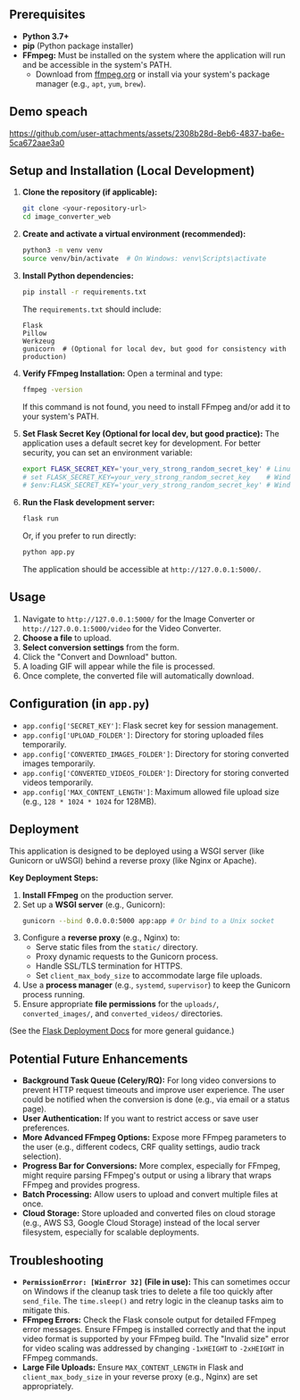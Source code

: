 
## Prerequisites

*   **Python 3.7+**
*   **pip** (Python package installer)
*   **FFmpeg:** Must be installed on the system where the application will run and be accessible in the system's PATH.
    *   Download from [ffmpeg.org](https://ffmpeg.org/download.html) or install via your system's package manager (e.g., `apt`, `yum`, `brew`).

## Demo speach



https://github.com/user-attachments/assets/2308b28d-8eb6-4837-ba6e-5ca672aae3a0



## Setup and Installation (Local Development)

1.  **Clone the repository (if applicable):**
    ```bash
    git clone <your-repository-url>
    cd image_converter_web
    ```

2.  **Create and activate a virtual environment (recommended):**
    ```bash
    python3 -m venv venv
    source venv/bin/activate  # On Windows: venv\Scripts\activate
    ```

3.  **Install Python dependencies:**
    ```bash
    pip install -r requirements.txt
    ```
    The `requirements.txt` should include:
    ```
    Flask
    Pillow
    Werkzeug
    gunicorn  # (Optional for local dev, but good for consistency with production)
    ```

4.  **Verify FFmpeg Installation:**
    Open a terminal and type:
    ```bash
    ffmpeg -version
    ```
    If this command is not found, you need to install FFmpeg and/or add it to your system's PATH.

5.  **Set Flask Secret Key (Optional for local dev, but good practice):**
    The application uses a default secret key for development. For better security, you can set an environment variable:
    ```bash
    export FLASK_SECRET_KEY='your_very_strong_random_secret_key' # Linux/macOS
    # set FLASK_SECRET_KEY=your_very_strong_random_secret_key    # Windows CMD
    # $env:FLASK_SECRET_KEY='your_very_strong_random_secret_key' # Windows PowerShell
    ```

6.  **Run the Flask development server:**
    ```bash
    flask run
    ```
    Or, if you prefer to run directly:
    ```bash
    python app.py
    ```
    The application should be accessible at `http://127.0.0.1:5000/`.

## Usage

1.  Navigate to `http://127.0.0.1:5000/` for the Image Converter or `http://127.0.0.1:5000/video` for the Video Converter.
2.  **Choose a file** to upload.
3.  **Select conversion settings** from the form.
4.  Click the "Convert and Download" button.
5.  A loading GIF will appear while the file is processed.
6.  Once complete, the converted file will automatically download.

## Configuration (in `app.py`)

*   `app.config['SECRET_KEY']`: Flask secret key for session management.
*   `app.config['UPLOAD_FOLDER']`: Directory for storing uploaded files temporarily.
*   `app.config['CONVERTED_IMAGES_FOLDER']`: Directory for storing converted images temporarily.
*   `app.config['CONVERTED_VIDEOS_FOLDER']`: Directory for storing converted videos temporarily.
*   `app.config['MAX_CONTENT_LENGTH']`: Maximum allowed file upload size (e.g., `128 * 1024 * 1024` for 128MB).

## Deployment

This application is designed to be deployed using a WSGI server (like Gunicorn or uWSGI) behind a reverse proxy (like Nginx or Apache).

**Key Deployment Steps:**

1.  **Install FFmpeg** on the production server.
2.  Set up a **WSGI server** (e.g., Gunicorn):
    ```bash
    gunicorn --bind 0.0.0.0:5000 app:app # Or bind to a Unix socket
    ```
3.  Configure a **reverse proxy** (e.g., Nginx) to:
    *   Serve static files from the `static/` directory.
    *   Proxy dynamic requests to the Gunicorn process.
    *   Handle SSL/TLS termination for HTTPS.
    *   Set `client_max_body_size` to accommodate large file uploads.
4.  Use a **process manager** (e.g., `systemd`, `supervisor`) to keep the Gunicorn process running.
5.  Ensure appropriate **file permissions** for the `uploads/`, `converted_images/`, and `converted_videos/` directories.

(See the [Flask Deployment Docs](https://flask.palletsprojects.com/en/latest/deploying/) for more general guidance.)

## Potential Future Enhancements

*   **Background Task Queue (Celery/RQ):** For long video conversions to prevent HTTP request timeouts and improve user experience. The user could be notified when the conversion is done (e.g., via email or a status page).
*   **User Authentication:** If you want to restrict access or save user preferences.
*   **More Advanced FFmpeg Options:** Expose more FFmpeg parameters to the user (e.g., different codecs, CRF quality settings, audio track selection).
*   **Progress Bar for Conversions:** More complex, especially for FFmpeg, might require parsing FFmpeg's output or using a library that wraps FFmpeg and provides progress.
*   **Batch Processing:** Allow users to upload and convert multiple files at once.
*   **Cloud Storage:** Store uploaded and converted files on cloud storage (e.g., AWS S3, Google Cloud Storage) instead of the local server filesystem, especially for scalable deployments.

## Troubleshooting

*   **`PermissionError: [WinError 32]` (File in use):** This can sometimes occur on Windows if the cleanup task tries to delete a file too quickly after `send_file`. The `time.sleep()` and retry logic in the cleanup tasks aim to mitigate this.
*   **FFmpeg Errors:** Check the Flask console output for detailed FFmpeg error messages. Ensure FFmpeg is installed correctly and that the input video format is supported by your FFmpeg build. The "Invalid size" error for video scaling was addressed by changing `-1xHEIGHT` to `-2xHEIGHT` in FFmpeg commands.
*   **Large File Uploads:** Ensure `MAX_CONTENT_LENGTH` in Flask and `client_max_body_size` in your reverse proxy (e.g., Nginx) are set appropriately.

